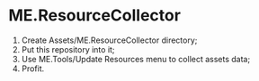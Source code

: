 # ME.ResourceCollector

1. Create Assets/ME.ResourceCollector directory;
2. Put this repository into it;
3. Use ME.Tools/Update Resources menu to collect assets data;
4. Profit.
